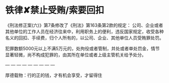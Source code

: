 # 铁律✘禁止受贿/索要回扣



《刑法修正案(六)》第7条修改了《刑法》第163条第2款的规定：
公司、企业或者其他单位的工作人员在经济往来中，利用职务上的便利，违反国家规定，收受各种名义的回扣、手续费，归个人所有的，以公司、企业、其他单位人员受贿罪处罚。

犯罪数额5000元以上不满5万元的，处拘役或者管制，并处或者单处罚金，情节显著轻微，尚不构成犯罪的，由其所在单位或者上级主管机关给予处分。

— — — — — — — — —

厚德载物：行的正的钱，才有机会享受，才留得住